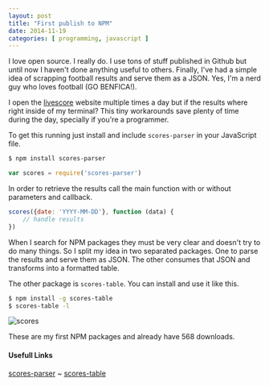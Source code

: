 ```yaml
---
layout: post
title: "First publish to NPM"
date: 2014-11-19
categories: [ programming, javascript ]
---
```


I love open source. I really do. I use tons of stuff published in Github but until now I haven't done anything useful to
others.
Finally, I've had a simple idea of scrapping football results and serve them as a JSON. Yes, I'm a nerd guy who loves
football (GO BENFICA!).

I open the [livescore] website multiple times a day but if the results where right inside of my terminal? This tiny
workarounds save plenty of time during the day, specially if you're a programmer.

To get this running just install and include `scores-parser` in your JavaScript file.

```bash
$ npm install scores-parser
```

```js
var scores = require('scores-parser')
```

In order to retrieve the results call the main function with or without parameters and callback.

```js
scores({date: 'YYYY-MM-DD'}, function (data) {
    // handle results 
})
```

When I search for NPM packages they must be very clear and doesn't try to do many things. So I split my idea in two
separated packages. One to parse the results and serve them as JSON. The other consumes that JSON and transforms into a
formatted table.

The other package is `scores-table`. You can install and use it like this.

```bash
$ npm install -g scores-table
$ scores-table -l
```

![scores](/assets/images/livescores.png)

These are my first NPM packages and already have 568 downloads.

#### Usefull Links

[scores-parser][scores-parser] ~ [scores-table][scores-table]

[livescore]: http://www.livescores.com

[scores-parser]: https://github.com/ordepdev/scores-parser

[scores-table]: https://github.com/ordepdev/scores-table